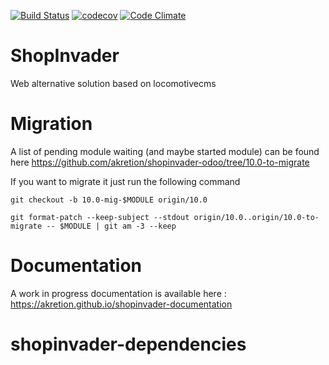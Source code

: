[![Build Status](https://travis-ci.org/akretion/odoo-shopinvader.svg?branch=10.0)](https://travis-ci.org/akretion/odoo-shopinvader)
[![codecov](https://codecov.io/gh/akretion/odoo-shopinvader/branch/10.0/graph/badge.svg)](https://codecov.io/gh/akretion/odoo-shopinvader/branch/10.0)
[![Code Climate](https://codeclimate.com/github/akretion/odoo-shopinvader/badges/gpa.svg)](https://codeclimate.com/github/akretion/odoo-shopinvader)


ShopInvader
=================

Web alternative solution based on locomotivecms







Migration
===========

A list of pending module waiting (and maybe started module) can be found here
https://github.com/akretion/shopinvader-odoo/tree/10.0-to-migrate

If you want to migrate it just run the following command

```
git checkout -b 10.0-mig-$MODULE origin/10.0

git format-patch --keep-subject --stdout origin/10.0..origin/10.0-to-migrate -- $MODULE | git am -3 --keep

```


Documentation
===============

A work in progress documentation is available here : https://akretion.github.io/shopinvader-documentation
# shopinvader-dependencies
